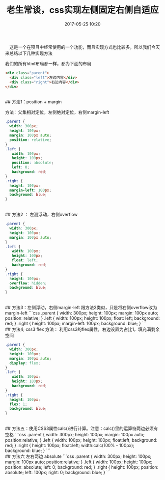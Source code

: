 ﻿---
title: 老生常谈，css实现左侧固定右侧自适应
date: 2017-05-25 10:20
categories:
tags:
     - css
---

&ensp;&ensp;这是一个在项目中经常使用的一个功能，而且实现方式也比较多，所以我们今天来总结以下几种实现方法

<!--more-->
我们的所有html布局都一样，都为下面的布局

```html
<div class="parent">
  <div class="left">左边内容</div>
  <div class="right">右边内容</div>
</div>
```
<br>
## 方法1：position + margin

方法：父集相对定位，左侧绝对定位，右侧margin-left
```css
.parent {
  width: 300px;
  height: 100px;
  margin: 100px auto;
  position: relative;
}
.left {
   width: 100px;
   height: 100px;
   position: absolute;
   left: 0;
   background: red;
}
.right {
  height: 100px;
  margin-left: 100px;
  background: blue;
}
```

<br>
## 方法2 ： 左测浮动，右侧overflow

```css
.parent {
  width: 300px;
  height: 100px;
  margin: 100px auto;
}
.left {
   width: 100px;
   height: 100px;
   float: left;
   background: red;
}
.right {
  height: 100px;
  overflow: hidden;
  background: blue;
}
```
<br>
## 方法3：左侧浮动，右侧margin-left
跟方法2类似，只是将右侧overflow改为margin-left
```css
.parent {
  width: 300px;
  height: 100px;
  margin: 100px auto;
  position: relative;
}
.left {
   width: 100px;
   height: 100px;
   float: left;
   background: red;
}
.right {
  height: 100px;
  margin-left: 100px;
  background: blue;
}
```
<br>
## 方法4; css3 flex
方法： 利用css3的flex属性，右边设置为占比1，填充满剩余空间

```css
.parent {
  width: 300px;
  height: 100px;
  margin: 100px auto;
  display: flex;
}
.left {
   width: 100px;
   height: 100px;
   background: red;
}
.right {
  height: 100px;
  flex: 1;
  background: blue;
}
```
<br>
## 方法五：使用CSS3属性calc()进行计算。注意：calc()里的运算符两边必须有空格
```css
.parent {
  width: 300px;
  height: 100px;
  margin: 100px auto;
  position:relative;
}
.left {
   width: 100px;
   height: 100px;
   float:left;
   background: red;
}
.right {
  height: 100px;
  float:left;
  width:calc(100% - 100px);
  background: blue;
}
```
<br>
## 方法六  左右两边 absolute
```css
.parent {
  width: 300px;
  height: 100px;
  margin: 100px auto;
  position:relative;
}
.left {
   width: 100px;
   height: 100px;
   position: absolute;
   left: 0;
   background: red;
}
.right {
  height: 100px;
  position: absolute;
  left: 100px;
  right: 0;
  background: blue;
}
```
